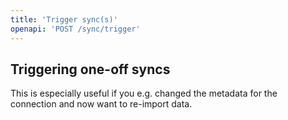 ```yaml
---
title: 'Trigger sync(s)'
openapi: 'POST /sync/trigger'
---
```

## Triggering one-off syncs

This is especially useful if you e.g. changed the metadata for the connection and now want to re-import data.
